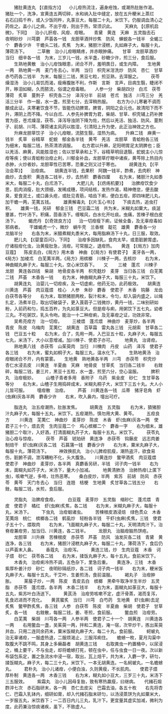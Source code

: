 <!-- { "loadSidebar": true } -->
　　猪肚黄连丸 【《直指方》】 　小儿疳热流注，遍身疮蚀，或潮热肚胀作渴。　　猪肚一个，洗净，宣黄连五两切碎，水和纳入肚中缝定，放在五升粳米上蒸烂　　右石臼捣千杵，或入少饭同杵，丸菉豆大，每服二十丸，米饮下。仍服调血清心之药佐之。盖小儿之病，不出于疳，则出于热，常须识此。
　　天麻丸 【《原机启微》，下同】 　治小儿肝疳、风疳、疳眼。　　青黛　黄连　天麻　五灵脂去石　夜明砂炒　川芎藭　芦荟各一钱　龙胆草酒拌炒焦　防风　蝉蜕各一钱半　全蝎三个　麝香少许　干蟾头二钱，炙焦　为末，猪胆汁浸糕，丸如麻子大，每服十丸，薄荷汤下。
　　二草散　治小儿疳眼睛疼，并赤眼肿痛。　　甘草　龙胆草酒炒　当归　细辛各一钱　为末，三岁儿一钱，水半盏，砂糖少许，煎三分，食后服。
　　生熟地黄散　治小儿疳蚀眼患，闭合不开，羞明畏日，或生内障。　　生地黄一两　熟地黄一两　麦门冬去心，半两　当归　枳壳米泔洗炒　防风　杏仁　甘草　赤芍药各二钱半　为末，每服三二钱，黑豆七粒，煎豆熟，去滓服之。
　　茯苓燥湿汤　治小儿易饥而渴，瘦瘠腹胀不利，作斯　言斯　言声，目病生翳，睫闭不开，眵泪如糊，久而脓流，俗谓之疳毒眼。　　人参一分　柴胡四分　白朮　茯苓　薄荷　炙草　蔓荆子　枳壳各二分　泽泻分半　前胡　苍朮　独活　川芎三分　羌活三分半　作一服，水一盏，煎至七分，去滓稍热服。　　右方为小儿寒暑不调而酿成此证。夫寒暑饮食不节，皆能伤动脾胃。脾胃，阴阳之会元也。故清阳下而不升，滞阴上而不降。今以白朮、人参先补脾胃为君，柴胡、甘草、枳壳辅上药补脾胃为臣，苍朮燥湿，茯苓、泽泻导浊阴下降为佐，然后以羌活、独活、防风、蔓荆子、前胡、川芎、薄荷诸主风药以胜湿，引清阳上升为使，此正治神效之方也。
　　升麻龙胆草饮子　治小儿疳眼，流脓生翳，湿热为病。　　升麻二钱　麻黄一钱半　炙草　谷精草　蛇蜕　郁金各半钱　黄芩　羌活　龙胆草　青蛤粉各三钱　为细末，每服二钱，热茶清浓调服。　　右方君以升麻，足阳明胃足太阴脾也；臣以羌活、麻黄，风能胜湿也；佐以甘草承和上下，谷精草明目退翳，蛇蜕主小儿惊疳等疾；使以青蛤粉治疳止利，川郁金补血，龙胆草疗眼中诸疾，黄芩除上热目内赤肿，火炒者妙。龙胆草性已苦寒，恐重之则又过于寒也。
　　胡黄连丸 【《平治会萃》】 　治疳病。　　胡黄连半钱，去果积　阿魏一钱半，酢煮，去肉积　神曲炒，去食积　黄连各二钱半，炒，去热积　麝香四厘　　右为末，猪胆汁丸如黍米大，每服二十丸，白朮汤下。
　　大肥儿丸 【《疠疡机要》】 　治脾疳饮食少思，肌肉消瘦，肚大颈细，发稀成穗，项间结核，发热作渴，精神倦怠，便去酸臭，爱食泥土，或口鼻头疮，或肚见青筋，啮齿下痢，便白五疳。即四味肥儿丸，加干蟾一两，芜荑五钱。
　　雄黄解毒丸 【《片玉心书》】 　下痰去热，追虫打积。　　雄黄一钱，另研　郁金三钱　巴豆霜二钱　共为末，米糊丸如粟大。痰涎壅甚，竹叶汤下。积痛，茴香汤下。缠喉风，白水化开吐痰。虫痛，苦楝子根白皮汤下。
　　蝎虎丹 【《奇效良方》】 　治一切疳瘦下痢，证候全备，及无辜疳毒如邪病者。　　干雄蝎虎一个，微炒　蜗牛壳　兰香根　靛花　雄黄　麝香各一分　龙脑半分　　右各为末，米醋煮糊丸黍米大，每用脂麻汤下十丸，日三服，取效。
　　肥儿丸 【《婴童百问》，下同】 　治疳多因缺乳，食肉太早，或患脏腑胃虚。疗诸般疳化虫，治黄瘦肚急，消疳。可常服之，退疳热。　　黄连 【《局方》加肉豆蔻】 　陈皮去白，《局方》用木香　神曲 【《局方》有使君子】　麦牙各一两，《局方》加棱朮　白芜荑半两，《局方》用槟榔　川楝子一两，去核炒　　右为末，神曲糊丸麻子大，每服三十丸，空心米饮吞下。　　又
　　三棱　蓬朮　川楝子　龙胆　黄连各四钱　柴胡　地骨皮各半两　枳壳麸炒　麦芽　当归各三钱　白芜荑二钱　芦荟　木香各一钱　　右为末，神曲糊丸麻子大，每服三十丸，米饮下。
　　胡黄连丸　治婴儿一切疳疾，及一切虚痢，他药无功，此药极效。　　胡黄连　川黄连　芦荟　肉豆蔻煨　桂心　人参　朱砂　麝香　使君子　木香　钩藤　龙齿　白茯苓各等分　　右为末，取豮猪胆两枚，裂汁和末，令匀，却入袋内盛之，以绳扎定，汤煮半日，取出切破袋子，更入茛菪子二钱微炒，黄丹一钱，二味别研如粉，入前药和匀，捣五百杵，为丸如菉豆大。但是疳与痢，用粥饮下五七丸，幼者三丸。不吃粥饮，乳头令吻。能治一十二种疳痢，及无辜疳之证，功效非常。
　　吴希亮疳方　治一切疳。
　　三棱煨　蓬朮煨　神曲炒　麦芽炒，各半两　青皮　陈皮　乌梅肉　芜荑仁　胡黄连　百草霜　雷丸各三钱　元胡索　甘草各二钱　巴豆五十粒　　右为末，合了，先用一两，入巴豆五十粒，丸麻子大，每服五七丸，米汤下，大小以意增减。加川楝子、使君子亦可。
　　地黄丸　治肾疳。
　　熟地黄八钱　赤茯苓　山茱萸肉　当归　川楝肉　丹皮　山药　泽泻　使君子各三钱　　右为末，蜜丸如桐子大，每服三丸，温水化下。
　　生熟地黄汤　治疳眼闭合不开，内有蒙雾。　　生地黄　熟地黄各半两　川芎　赤茯苓　枳壳炒　杏仁水浸去皮　川黄连　半夏曲　天麻　地骨皮　甘草炙　当归各二钱半　　右銼碎，每服二钱，姜三片，黑豆十五粒，水一盏，煎至六分，空心温服。
　　脾积丸　治疳极妙。
　　山楂子青者多用　香附子　乌药　紫金皮　砂仁　生甘草各等分　　右为末，山楂子生用捣碎成末，米糊丸桐子大，米饮下三五十丸。大人小儿皆可服。
　　嚏疳散　治疳。
　　芦荟　川黄连各一钱　瓜蒂　猪牙皂角　虾(虫麻)灰各半两　麝香少许　　右末，吹入鼻内，嚏出可疗。

　　脂连丸　治五疳潮热，肚胀发焦。
　　胡黄连　五灵脂
　　右为末，獖猪胆汁丸麻子大，每服十五丸，米饮下。五疳潮热，慎勿用大黄、黄芩。
　　五疳良方
　　川黄连　芜荑仁　神曲炒　麦芽炒　陈皮　木香　虾(虫麻)灰各一两　使君子三十个，煨去壳　生肉豆蔻二个　鸡心槟榔二个　麝香一字　　右为细末，雄猪胆二个取汁，入好酒，打清面糊丸芥子大，每服十五丸，米饮下。
　　茯苓丸　治心疳与惊疳。
　　茯苓　芦荟　琥珀研　黄连净　赤茯苓　钩藤皮　远志肉姜制焙干　虾(虫麻)灰各二钱　石菖蒲一钱　麝香少许　　右为末，粟米丸麻子大，每服十丸，薄荷汤下。
　　神效换肌丸　治小儿脾疳肌瘦，潮热盗汗，欲食易伤，脏腑不调，泄泻糟粕不化，头大腹急。　　川黄连炒　鳖甲酒炙　肉豆蔻煨　使君子　神曲炒　麦芽炒，各半两　真麝香另研，半钱　诃子肉一钱半　　右为末，面糊丸如芥子大，米汤下，量大小加减。
　　地黄清肺汤　治肺热疳(上匿下虫)，咳嗽气逆，多啼，壮热恶寒。　　桑白皮炒，半两　紫苏　前胡　防风　赤茯苓　黄芩　天门冬去心　当归　连翘　桔梗　生地黄　炙甘草各二钱五分　　右銼，每服二钱，水煎，食后服。

　　灵脂丸　治脾疳食疳。
　　白豆蔻　麦芽炒　五灵脂　缩砂仁　蓬朮煨　青皮　使君子　橘红　虾(虫麻)炙焦，各二钱　　右为末，米糊丸麻子大，每服十丸，米汤下。
　　下虫丸　治疳蛔诸虫。
　　苦楝根皮酒浸焙　绿色贯众　木香　芜荑焙　桃仁　槟榔各二钱　鹤虱炒　轻粉各半钱　干虾(虫麻)炙焦，三钱　使君子五十个，煨取肉　　右为末，飞面糊丸麻子大，每服二十丸，天明清肉汁下。治脊疳兼疳劳，加当归、川黄连，各二钱半。
　　龙胆丸　治脑疳脑热饼疮。
　　龙胆草　川升麻　苦楝根皮　赤茯苓　芦荟　防风　油发灰各二钱　青黛　黄连净，各三钱　　右为末，猪胆汁浸糕丸麻子大，每服二十丸，薄荷汤下，食后仍以芦荟末入鼻。
　　香蔻丸　治疳泻。
　　黄连三钱，炒　生肉豆蔻　木香　诃子煨　砂仁　茯苓各二钱　　右为末，揉饭丸麻子大，每十五丸，食前米饮下。
　　木香丸　治疳痢冷热不调，五色杂下，里急后重。　　黄连净，三钱　木香　紫厚朴姜汁炒　砂仁　夜明砂隔纸炒，各二钱　诃子肉一钱半　　右为末，粳米饭丸麻子大，每服十五丸，干艾叶、生姜煎汤，食前温服。
　　褐丸子　治疳肿胀。
　　莱菔子炒，一两　陈皮　青皮去白　槟榔　黑牵牛取净半生半炒　五灵脂　赤茯苓　蓬朮煨，各半两　木香二钱半　　右为末，面糊丸如菉豆大，每服十五丸，紫苏叶白汤送下。
　　黄芪汤　治疳劳咳嗽不定，虚汗骨蒸，渴而复泻，乳食迟进而不克化。　　黄芪蜜炙　当归　川芎　白芍药　生地黄　虾(虫麻)去足炙焦　鳖甲酢炙焦，各三钱　人参　白茯苓　陈皮　半夏曲　柴胡　使君子　甘草炙，各一钱　　右銼散，每服二钱，姜、枣煎，食前服。
　　鳖血煎　治疳劳。
　　白芜荑　柴胡　川芎各一两　人参半两　使君子二十一个　胡黄连　川黄连各一两　　右用鳖血一盏，吴茱萸一两，拌和二黄连，淹一宿，次早炒干，拣出茱萸并血，只用二连同余药末，粟米饭糊丸麻子大，每二十丸，食前服。
　　蚵蚾丸　治无辜诸疳，一服虚热退，二服烦渴止，三服泻痢住。　　蟾蜍一枚，夏月沟渠中取腹大不跳不鸣，其身上多癞磊者　胡黄连三钱　　右取粪虫一杓置桶中，以尿浸之，桶上要干，不与虫走，却将蟾蜍打死，顿在虫中，任与虫食一日一夜。次以新布袋包系定，置之急流水中浸一宿，取出，瓦上焙干，共为末，入麝一字，研匀，揉饭糊丸，麻子大，每二三十丸，米饮下。一本无胡黄连。一名蚵蚾丸，一名蟾蜍丸。
　　君朴丸　治小儿诸疳，小便白浊，久则黄瘦，不长肌肉。　　使君子煨　厚朴制　黄连各一两　木香三钱　　右为末，糊丸如小豆大，三岁三十丸，米汤下三五服效。
　　紫霜丸　治小儿因母复胎，致有寒热羸瘦，曰继病。　　代赭石煅酢淬七次　赤石脂研末，各一两　杏仁去皮尖　巴霜去油，各五十枚　　右先将杏仁、巴霜入乳钵内，细研如膏，却入代赭石脂末研匀，以汤浸蒸饼为丸如粟米大，一岁服五丸，米饮吞下；一二百日内儿三丸，乳汁下。更宜量其虚实加减，微利为度。此药兼治惊痰诸疾，虽下，不致虚人。
